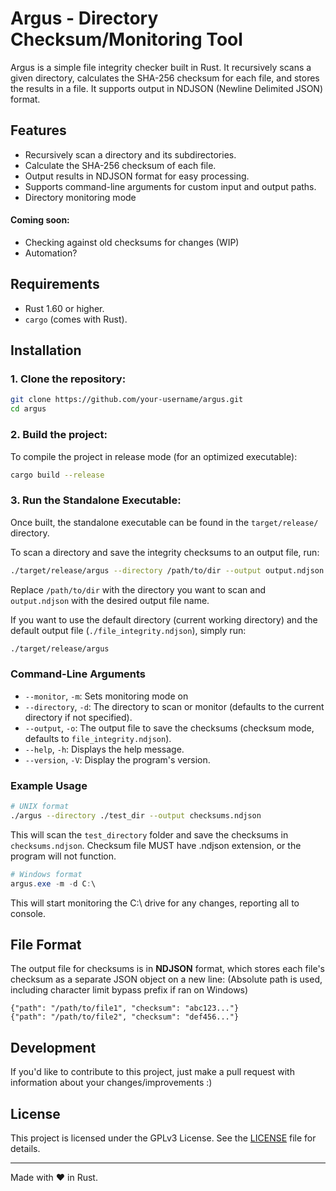 
# Argus - Directory Checksum/Monitoring Tool

Argus is a simple file integrity checker built in Rust. It recursively scans a given directory, calculates the SHA-256 checksum for each file, and stores the results in a file. It supports output in NDJSON (Newline Delimited JSON) format.

## Features

- Recursively scan a directory and its subdirectories.
- Calculate the SHA-256 checksum of each file.
- Output results in NDJSON format for easy processing.
- Supports command-line arguments for custom input and output paths.
- Directory monitoring mode

#### Coming soon:

- Checking against old checksums for changes (WIP)
- Automation?

## Requirements

- Rust 1.60 or higher.
- `cargo` (comes with Rust).

## Installation

### 1. Clone the repository:

```bash
git clone https://github.com/your-username/argus.git
cd argus
```

### 2. Build the project:

To compile the project in release mode (for an optimized executable):

```bash
cargo build --release
```

### 3. Run the Standalone Executable:

Once built, the standalone executable can be found in the `target/release/` directory.

To scan a directory and save the integrity checksums to an output file, run:

```bash
./target/release/argus --directory /path/to/dir --output output.ndjson
```

Replace `/path/to/dir` with the directory you want to scan and `output.ndjson` with the desired output file name.

If you want to use the default directory (current working directory) and the default output file (`./file_integrity.ndjson`), simply run:

```bash
./target/release/argus
```

### Command-Line Arguments
- `--monitor`, `-m`: Sets monitoring mode on
- `--directory`, `-d`: The directory to scan or monitor (defaults to the current directory if not specified).
- `--output`, `-o`: The output file to save the checksums (checksum mode, defaults to `file_integrity.ndjson`).
- `--help`, `-h`: Displays the help message.
- `--version`, `-V`: Display the program's version.

### Example Usage

```bash
# UNIX format
./argus --directory ./test_dir --output checksums.ndjson
```

This will scan the `test_directory` folder and save the checksums in `checksums.ndjson`.
Checksum file MUST have .ndjson extension, or the program will not function.

```powershell
# Windows format
argus.exe -m -d C:\
```

This will start monitoring the C:\ drive for any changes, reporting all to console.

## File Format

The output file for checksums is in **NDJSON** format, which stores each file's checksum as a separate JSON object on a new line:
(Absolute path is used, including character limit bypass prefix if ran on Windows)

```ndjson
{"path": "/path/to/file1", "checksum": "abc123..."}
{"path": "/path/to/file2", "checksum": "def456..."}
```

## Development

If you'd like to contribute to this project, just make a pull request with information about your changes/improvements :)

## License

This project is licensed under the GPLv3 License. See the [LICENSE](LICENSE) file for details.

---

Made with ❤️ in Rust. 
